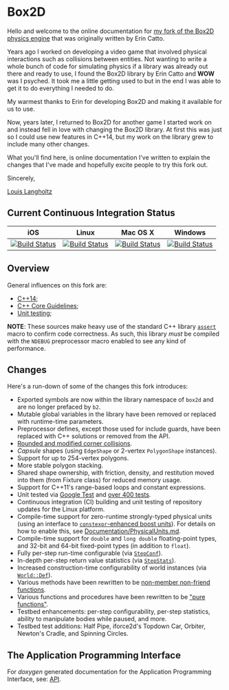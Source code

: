 # Box2D

Hello and welcome to the online documentation for [my fork
of the Box2D physics engine](https://github.com/louis-langholtz/Box2D)
that was originally written by Erin Catto.

Years ago I worked on developing a video game that involved physical
interactions such as collisions between entities. Not wanting to write
a whole bunch of code for simulating physics if a library was already
out there and ready to use, I found the Box2D library by Erin Catto
and **WOW** was I psyched. It took me a little getting used to but in the
end I was able to get it to do everything I needed to do.

My warmest thanks to Erin for developing Box2D and making it available
for us to use.

Now, years later, I returned to Box2D for another game I started work on
and instead fell in love with changing the Box2D library. At first this was
just so I could use new features in C++14, but my work on the library grew
to include many other changes.

What you'll find here, is online documentation I've written to explain the
changes that I've made and hopefully excite people to try this fork out.

Sincerely,

[Louis Langholtz](https://github.com/louis-langholtz/)

## Current Continuous Integration Status

|iOS|Linux|Mac OS X|Windows|
|---|-----|--------|-------|
|[![Build Status](https://travis-ci.org/louis-langholtz/Box2D.svg?branch=iosfoo)](https://travis-ci.org/louis-langholtz/Box2D)|[![Build Status](https://travis-ci.org/louis-langholtz/Box2D.svg?branch=dev)](https://travis-ci.org/louis-langholtz/Box2D)|[![Build Status](https://travis-ci.org/louis-langholtz/Box2D.svg?branch=macosxfoo)](https://travis-ci.org/louis-langholtz/Box2D)|[![Build Status](https://travis-ci.org/louis-langholtz/Box2D.svg?branch=win32foo)](https://travis-ci.org/louis-langholtz/Box2D)|

## Overview

General influences on this fork are:
- [C++14](https://en.wikipedia.org/wiki/C%2B%2B14);
- [C++ Core Guidelines](https://github.com/isocpp/CppCoreGuidelines/blob/master/CppCoreGuidelines.md);
- [Unit testing](https://en.wikipedia.org/wiki/Unit_testing);

**NOTE**: These sources make heavy use of the standard C++ library [`assert`](http://en.cppreference.com/w/cpp/error/assert) macro to confirm code correctness.
As such, this library *must* be compiled with the `NDEBUG` preprocessor macro enabled
to see any kind of performance.

## Changes

Here's a run-down of some of the changes this fork introduces:
- Exported symbols are now within the library namespace of `box2d` and are no longer prefaced by `b2`.
- Mutable global variables in the library have been removed or replaced with runtime-time parameters.
- Preprocessor defines, except those used for include guards, have been replaced with C++ solutions or removed from the API.
- [Rounded and modified corner collisions](https://github.com/louis-langholtz/Box2D/blob/dev/Box2D/Documentation/CollisionHandlng.md).
- *Capsule* shapes (using `EdgeShape` or 2-vertex `PolygonShape` instances).
- Support for up to 254-vertex polygons.
- More stable polygon stacking.
- Shared shape ownership, with friction, density, and restitution moved into them (from Fixture class) for reduced memory usage.
- Support for C++11's range-based loops and constant expressions.
- Unit tested via [Google Test](https://github.com/google/googletest/tree/aa148eb2b7f70ede0eb10de34b6254826bfb34f4) and [over 400 tests](https://github.com/louis-langholtz/Box2D/tree/dev/Box2D/UnitTests).
- Continuous integration (CI) building and unit testing of repository updates
  for the Linux platform.
- Compile-time support for zero-runtime strongly-typed physical units (using an interface to [`constexpr`-enhanced boost units](https://github.com/louis-langholtz/units)). For details on how to enable this, see [Documentation/PhysicalUnits.md](https://github.com/louis-langholtz/Box2D/blob/dev/Box2D/Documentation/PhysicalUnits.md).
- Compile-time support for `double` and `long double` floating-point types, and 32-bit and 64-bit fixed-point types (in addition to `float`).
- Fully per-step run-time configurable (via [`StepConf`](https://github.com/louis-langholtz/Box2D/blob/dev/Box2D/Box2D/Dynamics/StepConf.hpp)).
- In-depth per-step return value statistics (via [`StepStats`](https://github.com/louis-langholtz/Box2D/blob/dev/Box2D/Box2D/Dynamics/StepStats.hpp)).
- Increased construction-time configurability of world instances (via [`World::Def`](https://github.com/louis-langholtz/Box2D/blob/dev/Box2D/Box2D/Dynamics/World.hpp#L107)).
- Various methods have been rewritten to be [non-member non-friend functions](http://www.drdobbs.com/cpp/how-non-member-functions-improve-encapsu/184401197).
- Various functions and procedures have been rewritten to be ["pure functions"](https://en.wikipedia.org/wiki/Pure_function).
- Testbed enhancements: per-step configurability, per-step statistics, ability to manipulate bodies while paused, and more.
- Testbed test additions: Half Pipe, iforce2d's Topdown Car, Orbiter, Newton's Cradle, and Spinning Circles.

## The Application Programming Interface

For *doxygen* generated documentation for the Application Programming Interface, see: [API](API/index.html).

